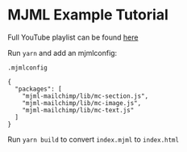 # MJML Example Tutorial

Full YouTube playlist can be found [here](https://www.youtube.com/playlist?list=PLERlwnGZmXQ0jpG9s8XE_2clpl6fmmryR)

Run `yarn` and add an mjmlconfig:

`.mjmlconfig`

```
{
  "packages": [
    "mjml-mailchimp/lib/mc-section.js",
    "mjml-mailchimp/lib/mc-image.js",
    "mjml-mailchimp/lib/mc-text.js"
  ]
}
```

Run `yarn build` to convert `index.mjml` to `index.html`
